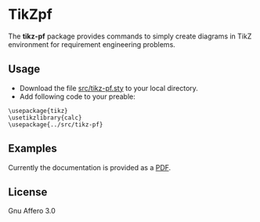 # TikZpf
The **tikz-pf** package provides commands to simply create diagrams in TikZ environment for requirement engineering problems.

## Usage
 - Download the file [src/tikz-pf.sty][sty] to your local directory.
 - Add following code to your preable:
```
\usepackage{tikz}
\usetikzlibrary{calc}
\usepackage{../src/tikz-pf}
```

## Examples
Currently the documentation is provided as a [PDF](https://raw.githubusercontent.com/parenko/TikZpf/master/doc/Documentation.pdf).

License
----
Gnu Affero 3.0

   [sty]: <https://github.com/parenko/TikZpf/master/src/tikz-pf.sty>

